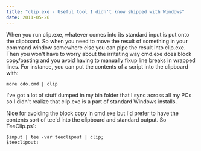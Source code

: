 ```yaml
---
title: "clip.exe - Useful tool I didn't know shipped with Windows"
date: 2011-05-26
---
```

<div xmlns="http://www.w3.org/1999/xhtml"><div><p>
    When you run clip.exe, whatever comes into its standard input is put onto the clipboard. So when you need to move the result of something in your command window somewhere else you can pipe the
    result into clip.exe. Then you won't have to worry about the irritating way cmd.exe does block copy/pasting and you avoid having to manually fixup line breaks in wrapped lines. For instance, you
    can put the contents of a script into the clipboard with:
  </p><pre><code>more cdo.cmd | clip</code></pre><p>
    I've got a lot of stuff dumped in my bin folder that I sync across all my PCs so I didn't realize that clip.exe is a part of standard Windows installs.
  </p><p>
    Nice for avoiding the block copy in cmd.exe but I'd prefer to have the contents sort of tee'd into the clipboard and standard output. So TeeClip.ps1:
  </p><pre><code>$input | tee -var teeclipout | clip;<br />$teeclipout;</code></pre><div class="blogger-post-footer"><img width="1" height="1" src="https://blogger.googleusercontent.com/tracker/1670048653123050463-429703209805729186?l=davescoolblog.blogspot.com" alt="" /></div></div></div>
